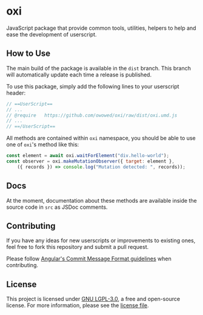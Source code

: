 # oxi

JavaScript package that provide common tools, utilities, helpers to help and ease the development of userscript.

## How to Use

The main build of the package is available in the `dist` branch. This branch will automatically update each time a release is published.

To use this package, simply add the following lines to your userscript header:

```javascript
// ==UserScript==
// ...
// @require   https://github.com/owowed/oxi/raw/dist/oxi.umd.js
// ...
// ==/UserScript==
```

All methods are contained within `oxi` namespace, you should be able to use one of `oxi`'s method like this:

```javascript
const element = await oxi.waitForElement("div.hello-world");
const observer = oxi.makeMutationObserver({ target: element },
    ({ records }) => console.log("Mutation detected: ", records));
```

## Docs

At the moment, documentation about these methods are available inside the source code in `src` as JSDoc comments.

## Contributing

If you have any ideas for new userscripts or improvements to existing ones, feel free to fork this repository and submit a pull request.

Please follow [Angular's Commit Message Format guidelines](https://github.com/angular/angular/blob/main/CONTRIBUTING.md#-commit-message-format) when contributing.

## License

This project is licensed under [GNU LGPL-3.0](https://www.gnu.org/licenses/lgpl-3.0.en.html), a free and open-source license. For more information, please see the [license file](./LICENSE).